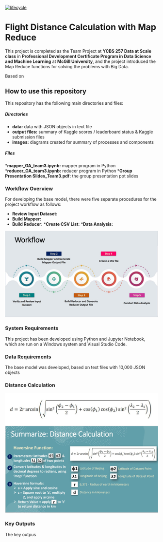 [![lifecycle](https://img.shields.io/badge/lifecycle-experimental-orange.svg)](https://www.tidyverse.org/lifecycle/#experimental)

# Flight Distance Calculation with Map Reduce

This project is completed as the Team Project at __YCBS 257 Data at Scale class__ in __Professional Development Certificate Program in Data Science and Machine Learning__ at __McGill University__, and the project introduced the Map Reduce functions for solving the problems with Big Data. 

Based on 

## How to use this repository

This repository has the following main directories and files:

##### Directories
* __data:__ data with JSON objects in text file
* __output files:__ summary of Kaggle scores / leaderboard status & Kaggle submission files
* __images:__ diagrams created for summary of processes and components

##### Files
*__mapper_GA_team3.ipynb:__ mapper program in Python
*__reducer_GA_team3.ipynb:__ reducer program in Python
*__Group Presentation Slides_Team3.pdf:__ the group presentation ppt slides

### Workflow Overview

For developing the base model, there were five separate procedures for the project workflow as follows:
* __Review Input Dataset:__
* __Build Mapper:__ 
* __Build Reducer:__
*__Create CSV List:__
*__Data Analysis:__

![workflow](https://github.com/Nicole-Hong/Flight_Distance_Calculation_with_MapReduce/blob/main/images/workflow.JPG)

### System Requirements

This project has been developed using Python and Jupyter Notebook, which are run on a Windows system and Visual Studio Code. 

### Data Requirements

The base model was developed, based on text files with 10,000 JSON objects

### Distance Calculation

![formula](https://github.com/Nicole-Hong/Flight_Distance_Calculation_with_MapReduce/blob/main/images/haversine.JPG)
![haversine_details](https://github.com/Nicole-Hong/Flight_Distance_Calculation_with_MapReduce/blob/main/images/haversine_details.JPG)

### Key Outputs

The key outpus



